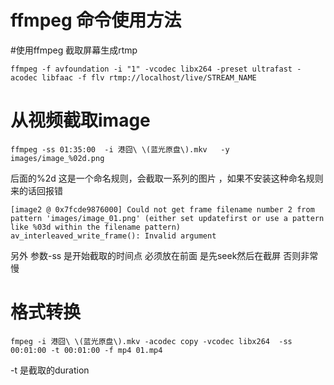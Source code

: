 # ffmpeg 命令使用方法


#使用ffmpeg 截取屏幕生成rtmp
```
ffmpeg -f avfoundation -i "1" -vcodec libx264 -preset ultrafast -acodec libfaac -f flv rtmp://localhost/live/STREAM_NAME
```



# 从视频截取image

```
ffmpeg -ss 01:35:00  -i 港囧\ \(蓝光原盘\).mkv   -y images/image_%02d.png
```

后面的%2d 这是一个命名规则，会截取一系列的图片  ，如果不安装这种命名规则来的话回报错

```
[image2 @ 0x7fcde9876000] Could not get frame filename number 2 from pattern 'images/image_01.png' (either set updatefirst or use a pattern like %03d within the filename pattern)
av_interleaved_write_frame(): Invalid argument
```

另外  参数-ss 是开始截取的时间点  必须放在前面  是先seek然后在截屏 否则非常慢 


# 格式转换

```
fmpeg -i 港囧\ \(蓝光原盘\).mkv -acodec copy -vcodec libx264  -ss 00:01:00 -t 00:01:00 -f mp4 01.mp4 
```

-t 是截取的duration

